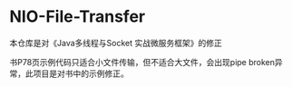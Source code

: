 # NIO-File-Transfer
本仓库是对《Java多线程与Socket 实战微服务框架》的修正

书P78页示例代码只适合小文件传输，但不适合大文件，会出现pipe broken异常，此项目是对书中的示例修正。
